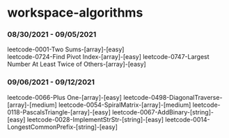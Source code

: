 # workspace-algorithms

### 08/30/2021 - 09/05/2021

leetcode-0001-Two Sums-[array]-[easy]  
leetcode-0724-Find Pivot Index-[array]-[easy]
leetcode-0747-Largest Number At Least Twice of Others-[array]-[easy]

### 09/06/2021 - 09/12/2021

leetcode-0066-Plus One-[array]-[easy]
leetcode-0498-DiagonalTraverse-[array]-[medium]
leetcode-0054-SpiralMatrix-[array]-[medium]
leetcode-0118-PascalsTriangle-[array]-[easy]
leetcode-0067-AddBinary-[string]-[easy]
leetcode-0028-ImplementStrStr-[string]-[easy]
leetcode-0014-LongestCommonPrefix-[string]-[easy]
